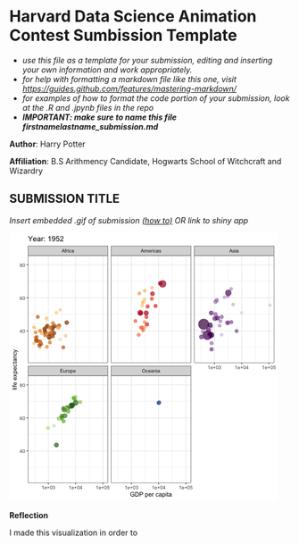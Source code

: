 # Harvard Data Science Animation Contest Sumbission Template

- *use this file as a template for your submission, editing and inserting your own information and work appropriately.*
- *for help with formatting a markdown file like this one, visit https://guides.github.com/features/mastering-markdown/*
- *for examples of how to format the code portion of your submission, look at the .R and .jpynb files in the repo*
- ***IMPORTANT: make sure to name this file firstnamelastname_submission.md***

**Author**: Harry Potter

**Affiliation**: B.S Arithmency Candidate, Hogwarts School of Witchcraft and Wizardry

## SUBMISSION TITLE

*Insert embedded .gif of submission [(how to)](https://stackoverflow.com/questions/34341808/is-there-a-way-to-add-a-gif-to-a-markdown-file) OR link to shiny app*

![a gif of my submission](gganimate.gif)


**Reflection**

I made this visualization in order to 
